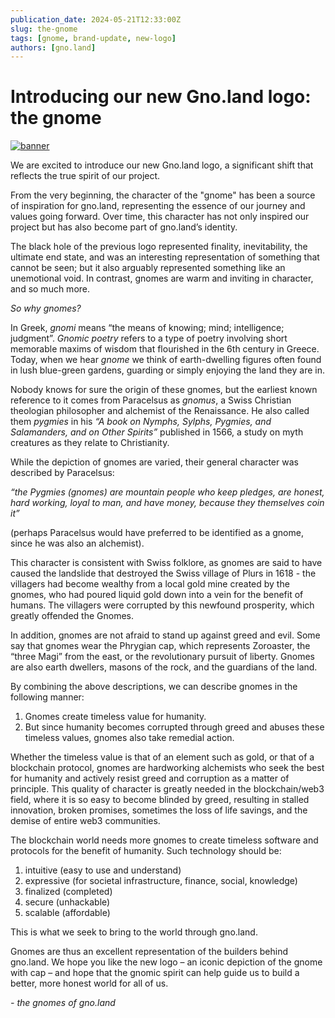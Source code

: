 ```yaml
---
publication_date: 2024-05-21T12:33:00Z
slug: the-gnome
tags: [gnome, brand-update, new-logo]
authors: [gno.land]
---
```


# Introducing our new Gno.land logo: the gnome

[![banner](https://gnolang.github.io/blog/2024-05-21_the-gnome/src/thumbs/banner.png)](https://gnolang.github.io/blog/2024-05-21_the-gnome/src/banner.png)

We are excited to introduce our new Gno.land logo, a significant shift that 
reflects the true spirit of our project.

From the very beginning, the character of the "gnome" has been a source of 
inspiration for gno.land, representing the essence of our journey and values 
going forward.
Over time, this character has not only inspired our project but has also become
part of gno.land’s identity.

The black hole of the previous logo represented finality, inevitability, the
ultimate end state, and was an interesting representation of something that cannot
be seen; but it also arguably represented something like an unemotional void. In
contrast, gnomes are warm and inviting in character, and so much more.

_So why gnomes?_

In Greek, _gnomi_ means “the means of knowing; mind; intelligence; judgment”. 
_Gnomic poetry_ refers to a type of poetry involving short memorable maxims of 
wisdom that flourished in the 6th century in Greece. Today, when we hear _gnome_ 
we think of earth-dwelling figures often found in lush blue-green gardens,
guarding or simply enjoying the land they are in.

Nobody knows for sure the origin of these gnomes, but the earliest known
reference to it comes from Paracelsus as _gnomus_, a Swiss Christian theologian 
philosopher and alchemist of the Renaissance. He also called them _pygmies_ in 
his _“A book on Nymphs, Sylphs, Pygmies, and Salamanders, and on Other Spirits”_
published in 1566, a study on myth creatures as they relate to Christianity.

While the depiction of gnomes are varied, their general character was described
by Paracelsus:

_“the Pygmies (gnomes) are mountain people who keep pledges, are honest, hard 
working, loyal to man, and have money, because they themselves coin it”_

(perhaps Paracelsus would have preferred to be identified as a gnome, since he was also an alchemist).

This character is consistent with Swiss folklore, as gnomes are said to have 
caused the landslide that destroyed the Swiss village of Plurs in 1618 - the
villagers had become wealthy from a local gold mine created by the gnomes, who
had poured liquid gold down into a vein for the benefit of humans. The villagers
were corrupted by this newfound prosperity, which greatly offended the Gnomes.

In addition, gnomes are not afraid to stand up against greed and evil. Some say 
that gnomes wear the Phrygian cap, which represents Zoroaster, the “three Magi” 
from the east, or the revolutionary pursuit of liberty. Gnomes are also earth 
dwellers, masons of the rock, and the guardians of the land.

By combining the above descriptions, we can describe gnomes in the following manner:

1. Gnomes create timeless value for humanity.
2. But since humanity becomes corrupted through greed and abuses these timeless 
values, gnomes also take remedial action.

Whether the timeless value is that of an element such as gold, or that of a 
blockchain protocol, gnomes are hardworking alchemists who seek the best for 
humanity and actively resist greed and corruption as a matter of principle. This
quality of character is greatly needed in the blockchain/web3 field, where it is 
so easy to become blinded by greed, resulting in stalled innovation, broken 
promises, sometimes the loss of life savings, and the demise of entire web3 
communities.

The blockchain world needs more gnomes to create timeless software and protocols
for the benefit of humanity. Such technology should be:

1. intuitive (easy to use and understand)
2. expressive (for societal infrastructure, finance, social, knowledge)
3. finalized (completed)
4. secure (unhackable)
5. scalable (affordable)

This is what we seek to bring to the world through gno.land.

Gnomes are thus an excellent representation of the builders behind gno.land. We
hope you like the new logo – an iconic depiction of the gnome with cap – and hope
that the gnomic spirit can help guide us to build a better, more honest world for
all of us.

_- the gnomes of gno.land_


